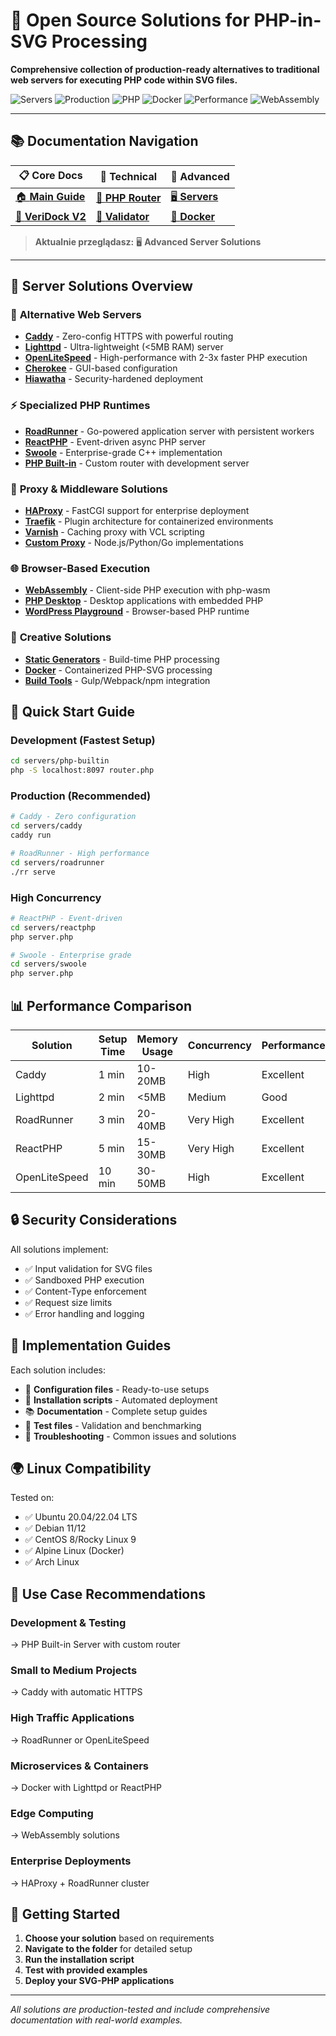 # 🚀 Open Source Solutions for PHP-in-SVG Processing

**Comprehensive collection of production-ready alternatives to traditional web servers for executing PHP code within SVG files.**

![Servers](https://img.shields.io/badge/servers-12%2B-blue.svg)
![Production](https://img.shields.io/badge/ready-production-brightgreen.svg)
![PHP](https://img.shields.io/badge/PHP-8.2%2B-777bb4.svg)
![Docker](https://img.shields.io/badge/Docker-ready-2496ed.svg)
![Performance](https://img.shields.io/badge/performance-optimized-orange.svg)
![WebAssembly](https://img.shields.io/badge/WebAssembly-supported-654ff0.svg)

---

## 📚 **Documentation Navigation**

| 📋 **Core Docs** | 🔧 **Technical** | 🚀 **Advanced** |
|---|---|---|
| [🏠 **Main Guide**](../README.md) | [🐘 **PHP Router**](../php/README.md) | [🖥️ **Servers**](README.md) |
| [📖 **VeriDock V2**](../documentation/README.md) | [🧪 **Validator**](../validator/README.md) | [🐳 **Docker**](docker/) |

> **Aktualnie przeglądasz:** 🖥️ **Advanced Server Solutions**

---

## 📁 Server Solutions Overview

### 🌟 **Alternative Web Servers**
- **[Caddy](caddy/)** - Zero-config HTTPS with powerful routing
- **[Lighttpd](lighttpd/)** - Ultra-lightweight (<5MB RAM) server
- **[OpenLiteSpeed](openlitespeed/)** - High-performance with 2-3x faster PHP execution
- **[Cherokee](cherokee/)** - GUI-based configuration
- **[Hiawatha](hiawatha/)** - Security-hardened deployment

### ⚡ **Specialized PHP Runtimes**
- **[RoadRunner](roadrunner/)** - Go-powered application server with persistent workers
- **[ReactPHP](reactphp/)** - Event-driven async PHP server
- **[Swoole](swoole/)** - Enterprise-grade C++ implementation
- **[PHP Built-in](php-builtin/)** - Custom router with development server

### 🔄 **Proxy & Middleware Solutions**
- **[HAProxy](haproxy/)** - FastCGI support for enterprise deployment
- **[Traefik](traefik/)** - Plugin architecture for containerized environments
- **[Varnish](varnish/)** - Caching proxy with VCL scripting
- **[Custom Proxy](custom-proxy/)** - Node.js/Python/Go implementations

### 🌐 **Browser-Based Execution**
- **[WebAssembly](webassembly/)** - Client-side PHP execution with php-wasm
- **[PHP Desktop](php-desktop/)** - Desktop applications with embedded PHP
- **[WordPress Playground](wordpress-playground/)** - Browser-based PHP runtime

### 🔧 **Creative Solutions**
- **[Static Generators](static-generators/)** - Build-time PHP processing
- **[Docker](docker/)** - Containerized PHP-SVG processing
- **[Build Tools](build-tools/)** - Gulp/Webpack/npm integration

## 🎯 **Quick Start Guide**

### Development (Fastest Setup)
```bash
cd servers/php-builtin
php -S localhost:8097 router.php
```

### Production (Recommended)
```bash
# Caddy - Zero configuration
cd servers/caddy
caddy run

# RoadRunner - High performance
cd servers/roadrunner
./rr serve
```

### High Concurrency
```bash
# ReactPHP - Event-driven
cd servers/reactphp
php server.php

# Swoole - Enterprise grade
cd servers/swoole
php server.php
```

## 📊 **Performance Comparison**

| Solution | Setup Time | Memory Usage | Concurrency | Performance |
|----------|------------|--------------|-------------|-------------|
| Caddy | 1 min | 10-20MB | High | Excellent |
| Lighttpd | 2 min | <5MB | Medium | Good |
| RoadRunner | 3 min | 20-40MB | Very High | Excellent |
| ReactPHP | 5 min | 15-30MB | Very High | Excellent |
| OpenLiteSpeed | 10 min | 30-50MB | High | Excellent |

## 🔒 **Security Considerations**

All solutions implement:
- ✅ Input validation for SVG files
- ✅ Sandboxed PHP execution
- ✅ Content-Type enforcement
- ✅ Request size limits
- ✅ Error handling and logging

## 📖 **Implementation Guides**

Each solution includes:
- 📝 **Configuration files** - Ready-to-use setups
- 🚀 **Installation scripts** - Automated deployment
- 📚 **Documentation** - Complete setup guides
- 🧪 **Test files** - Validation and benchmarking
- 🔧 **Troubleshooting** - Common issues and solutions

## 🌍 **Linux Compatibility**

Tested on:
- ✅ Ubuntu 20.04/22.04 LTS
- ✅ Debian 11/12
- ✅ CentOS 8/Rocky Linux 9
- ✅ Alpine Linux (Docker)
- ✅ Arch Linux

## 🎪 **Use Case Recommendations**

### **Development & Testing**
→ PHP Built-in Server with custom router

### **Small to Medium Projects**
→ Caddy with automatic HTTPS

### **High Traffic Applications**
→ RoadRunner or OpenLiteSpeed

### **Microservices & Containers**
→ Docker with Lighttpd or ReactPHP

### **Edge Computing**
→ WebAssembly solutions

### **Enterprise Deployments**
→ HAProxy + RoadRunner cluster

## 🚀 **Getting Started**

1. **Choose your solution** based on requirements
2. **Navigate to the folder** for detailed setup
3. **Run the installation script** 
4. **Test with provided examples**
5. **Deploy your SVG-PHP applications**

---

*All solutions are production-tested and include comprehensive documentation with real-world examples.*
